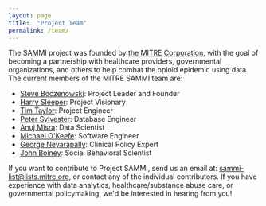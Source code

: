 ```yaml
---
layout: page
title:  "Project Team"
permalink: /team/
---
```


The SAMMI project was founded by [the MITRE Corporation][MITRE], with the goal of becoming a partnership with healthcare providers, governmental organizations, and others to help combat the opioid epidemic using data. The current members of the MITRE SAMMI team are:

- [Steve Boczenowski][sboczeno]: Project Leader and Founder
- [Harry Sleeper][sleeper]: Project Visionary
- [Tim Taylor][ttaylor]: Project Engineer
- [Peter Sylvester][peters]: Database Engineer
- [Anuj Misra][amisra]: Data Scientist
- [Michael O'Keefe][mokeefe]: Software Engineer
- [George Neyarapally][gneyarapally]: Clinical Policy Expert
- [John Boiney][jboiney]: Social Behavioral Scientist

If you want to contribute to Project SAMMI, send us an email at: [sammi-list@lists.mitre.org][SAMMI_L], or contact any of the individual contributors. If you have experience with data analytics, healthcare/substance abuse care, or governmental policymaking, we'd be interested in hearing from you!

[MITRE]: http://www.mitre.org/
[sboczeno]: mailto:sboczeno@mitre.org
[ttaylor]: mailto:ttaylor@mitre.org
[peters]: maito:peters@mitre.org
[amisra]: mailto:amisra@mitre.org
[mokeefe]: mailto:mokeefe@mitre.org
[gneyarapally]: mailto:gneyarapally@mitre.org
[jboiney]: mailto:jboiney@mitre.org
[sleeper]: mailto:sleeper@mitre.org
[SAMMI_L]: mailto:sammi-list@lists.mitre.org
